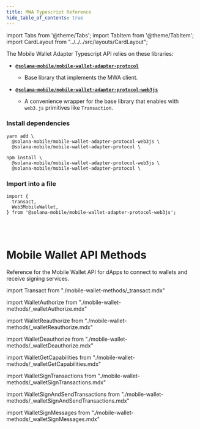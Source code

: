 ```yaml
---
title: MWA Typescript Reference
hide_table_of_contents: true
---
```


import Tabs from '@theme/Tabs';
import TabItem from '@theme/TabItem';
import CardLayout from "../../../src/layouts/CardLayout";

The Mobile Wallet Adapter Typescript API relies on these libraries:

- [**`@solana-mobile/mobile-wallet-adapter-protocol`**](https://github.com/solana-mobile/mobile-wallet-adapter/tree/main/js/packages/mobile-wallet-adapter-protocol) 
   - Base library that implements the MWA client.

- [**`@solana-mobile/mobile-wallet-adapter-protocol-web3js`**](https://github.com/solana-mobile/mobile-wallet-adapter/tree/main/js/packages/mobile-wallet-adapter-protocol-web3js)
    - A convenience wrapper for the base library that enables with `web3.js` primitives like `Transaction`.

### Install dependencies

<Tabs>
<TabItem value="yarn" label="yarn">

```shell
yarn add \
  @solana-mobile/mobile-wallet-adapter-protocol-web3js \
  @solana-mobile/mobile-wallet-adapter-protocol \
```

</TabItem>
<TabItem value="npm" label="npm">


```shell
npm install \
  @solana-mobile/mobile-wallet-adapter-protocol-web3js \
  @solana-mobile/mobile-wallet-adapter-protocol \
```

</TabItem>
</Tabs>

### Import into a file
```tsx
import {
  transact,
  Web3MobileWallet,
} from '@solana-mobile/mobile-wallet-adapter-protocol-web3js';
```

<br/><br/>

# Mobile Wallet API Methods
Reference for the Mobile Wallet API for dApps to connect to wallets and receive signing services.

import Transact from "./mobile-wallet-methods/\_transact.mdx"

<Transact />

import WalletAuthorize from "./mobile-wallet-methods/\_walletAuthorize.mdx"

<WalletAuthorize />

import WalletReauthorize from "./mobile-wallet-methods/\_walletReauthorize.mdx"

<WalletReauthorize />

import WalletDeauthorize from "./mobile-wallet-methods/\_walletDeauthorize.mdx"

<WalletDeauthorize />

import WalletGetCapabilities from "./mobile-wallet-methods/\_walletGetCapabilities.mdx"

<WalletGetCapabilities />

import WalletSignTransactions from "./mobile-wallet-methods/\_walletSignTransactions.mdx"

<WalletSignTransactions />

import WalletSignAndSendTransactions from "./mobile-wallet-methods/\_walletSignAndSendTransactions.mdx"

<WalletSignAndSendTransactions />

import WalletSignMessages from "./mobile-wallet-methods/\_walletSignMessages.mdx"

<WalletSignMessages />